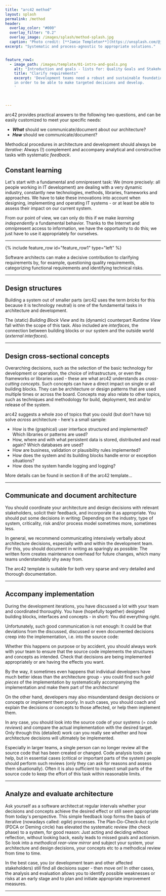```yaml
---
title: "arc42 method"
layout: splash
permalink: /method
header:
  overlay_color: "#000"
  overlay_filter: "0.2"
  overlay_image: /images/splash/method-splash.jpg
  caption: "Photo credit: [**Jamie Templeton**](https://unsplash.com/@jamietempleton)"
excerpt: "Systematic and process-agnostic to appropriate solutions."


feature_row1:
  - image_path: /images/template/01-intro-and-goals.png
    alt: "Introduction and goals - lists for: Quality Goals and Stakeholder"
    title: "Clarify requirements"
    excerpt: 'Development teams need a robust and sustainable foundation of goals, requirements and constraints, 
    in order to be able to make targeted decisions and develop.
    '
    


---
```


arc42 provides practical answers to the following two questions, and can be easily customized to meet your specific needs:

* **_What_** should we communicate/document about our architecture?
* **_How_** should we communicate/document?

Methodical procedures in architecture and development should always be _iterative_: Always (!) complement and accompany analytical and constructive tasks with systematic _feedback_.


## Constant learning

Let's start with a fundamental and omnipresent task:
We (more precisely: all people working in IT development) are dealing with a very dynamic industry, constantly new technologies, methods, libraries, frameworks and approaches.
We have to take these innovations into account when designing, implementing and operating IT systems - or at least be able to assess their impact on our current system.

From our point of view, we can only do this if we make _learning independently_ a fundamental behavior.
Thanks to the Internet and omnipresent access to information, we have the opportunity to do this; we just have to use it appropriately for ourselves.


<hr>

{% include feature_row id="feature_row1" type="left" %}

Software architects can make a decisive contribution to clarifying requirements by, for example, questioning quality requirements, categorizing functional requirements and identifying technical risks.

<hr>

## Design structures

Building a system out of smaller parts (arc42 uses the term _bricks_ for this because it is technology neutral) is one of the fundamental tasks in architecture and development.

The (static) _Building Block View_ and its (dynamic) counterpart _Runtime View_ fall within the scope of this task.
Also included are _interfaces_, the connection between building blocks or our system and the outside world (_external interfaces_).

<hr>

## Design cross-sectional concepts

Overarching decisions, such as the selection of the basic technology for development or operation, the choice of infrastructure, or even the frameworks or libraries used - these are what arc42 understands as _cross-cutting concepts_.
Such concepts can have a direct impact on single or all building blocks.
They can be architecture or design patterns that are used multiple times or across the board.
Concepts may also relate to other topics, such as techniques and methodology for build, deployment, test and/or release of the system.

arc42 suggests a whole zoo of topics that you could (but don't have to) solve _across_ architecture - here's a small sample:

* How is the (graphical) user interface structured and implemented? Which libraries or patterns are used?
* How, where and with what persistent data is stored, distributed and read again? Which databases are used?
* How are business, validation or plausibility rules implemented?
* How does the system and its building blocks handle error or exception situations?
* How does the system handle logging and logging?

More details can be found in section 8 of the arc42 template...

<hr>

## Communicate and document architecture

You should coordinate your architecture and design decisions with relevant stakeholders, solicit their feedback, and incorporate it as appropriate.
You should put some decisions in writing:
Depending on the industry, type of system, criticality, risk and/or process model sometimes more, sometimes less.

In general, we recommend communicating intensively verbally about architecture decisions, especially with and within the development team.
For this, you should document in writing as sparingly as possible:
The written form creates maintenance overhead for future changes, which many teams understandably shy away from.

The arc42 template is suitable for both very sparse and very detailed and thorough documentation.
<hr>

## Accompany implementation

During the development iterations, you have discussed a lot with your team and coordinated thoroughly.
You have (hopefully together) designed building blocks, interfaces and concepts - in short:
You did everything right.

Unfortunately, such good communication is not enough:
It could be that deviations from the discussed, discussed or even documented decisions creep into the implementation, i.e. into the source code:

Whether this happens on purpose or by accident, you should always work with your team to ensure that the source code implements the structures and concepts as intended.
Check that decisions are being implemented appropriately or are having the effects you want.

By the way, it sometimes even happens that individual developers have much better ideas than the architecture group - you could find such _gold pieces_ of the implementation by systematically accompanying the implementation and make them part of the architecture!

On the other hand, developers may also misunderstand design decisions or concepts or implement them poorly.
In such cases, you should coach and explain the decisions or concepts to those affected, or help them implement them.

In any case, you should look into the source code of your systems (= _code reviews_) and compare the actual implementation with the desired target.
Only through this (detailed) work can you really see whether and how architecture decisions will ultimately be implemented.

Especially in larger teams, a single person can no longer review all the source code that has been created or changed.
Code analysis tools can help, but in essential cases (critical or important parts of the system) people should perform such reviews (only they can ask for reasons and assess them situationally).
Often it is also sufficient to inspect small parts of the source code to keep the effort of this task within reasonable limits.

<hr>

## Analyze and evaluate architecture

Ask yourself as a software architect:at regular intervals whether your decisions and concepts achieve the desired effect or still seem appropriate from today's perspective.
This simple feedback loop forms the basis of iterative (nowadays called: _agile_) processes.
The Plan-Do-Check-Act cycle (PDCA or Deming circle) has elevated the systematic review (the check phase) to a system, for good reason:
Just acting and deciding without reflection, without looking back, easily leads to missed goals and actionism.
So look into a _methodical rear-view mirror_ and subject your system, your architecture and design decisions, your concepts etc to a methodical review from time to time.

In the best case, you (or development team and other affected stakeholders) still find all decisions super - then move on!
In other cases, the analysis and evaluation allows you to identify possible weaknesses or risks at an early stage and to plan and initiate appropriate improvement measures.

<hr>


